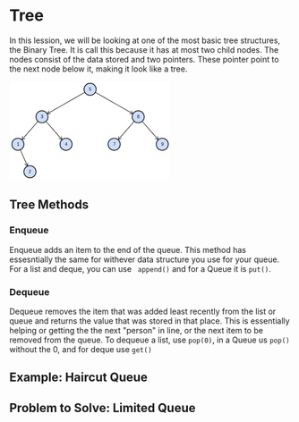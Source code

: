 # Tree




In this lession, we will be looking at one of the most basic tree structures, the Binary Tree. It is call this because it has at most two child nodes. The nodes consist of the data stored and two pointers. These pointer point to the next node below it, making it look like a tree.


![Tree](tree.png)
## Tree Methods

### Enqueue
Enqueue adds an item to the end of the queue. This method has essesntially the same for withever data structure you use for your queue. For a list and deque, you can use ` append()`  and for a Queue it is `put()`.
### Dequeue
Dequeue removes the item that was added least recently from the list or queue and returns the value that was stored  in that place. This is essentially helping or getting the the next "person" in line, or the next item to be removed from the queue. To dequeue a list, use `pop(0)`, in a Queue us `pop()` without the 0, and for deque use `get()`

## Example: Haircut Queue


## Problem to Solve: Limited Queue
